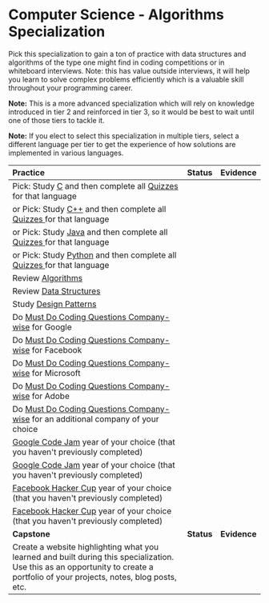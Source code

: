 # Computer Science - Algorithms Specialization

Pick this specialization to gain a ton of practice with data structures and algorithms of the type one might find in coding competitions or in whiteboard interviews. Note: this has value outside interviews, it will help you learn to solve complex problems efficiently which is a valuable skill throughout your programming career.

**Note:** This is a more advanced specialization which will rely on knowledge introduced in tier 2 and reinforced in tier 3, so it would be best to wait until one of those tiers to tackle it.

**Note:** If you elect to select this specialization in multiple tiers, select a different language per tier to get the experience of how solutions are implemented in various languages.

| **Practice**                                                                                                                                                                                               | **Status** | **Evidence** |
| :--------------------------------------------------------------------------------------------------------------------------------------------------------------------------------------------------------- | :--------: | :----------: |
| Pick: Study [C](https://www.geeksforgeeks.org/c-programming-language/) and then complete all [Quizzes ](https://www.geeksforgeeks.org/quizzes-on-programming-languages-gq/) for that language               |            |              |
| or Pick: Study [C++](https://www.geeksforgeeks.org/c-plus-plus/) and then complete all [Quizzes ](https://www.geeksforgeeks.org/quizzes-on-programming-languages-gq/) for that language                    |            |              |
| or Pick: Study [Java](https://www.geeksforgeeks.org/java/) and then complete all [Quizzes ](https://www.geeksforgeeks.org/quizzes-on-programming-languages-gq/) for that language                          |            |              |
| or Pick: Study [Python](https://www.geeksforgeeks.org/python-programming-language/) and then complete all [Quizzes ](https://www.geeksforgeeks.org/quizzes-on-programming-languages-gq/) for that language |            |              |
| Review [Algorithms](https://www.geeksforgeeks.org/fundamentals-of-algorithms/)                                                                                                                             |            |              |
| Review [Data Structures](https://www.geeksforgeeks.org/data-structures/)                                                                                                                                   |            |              |
| Study [Design Patterns](https://www.geeksforgeeks.org/software-design-patterns/)                                                                                                                           |            |              |
| Do [Must Do Coding Questions Company-wise](https://www.geeksforgeeks.org/must-coding-questions-company-wise/) for Google                                                                                   |            |              |
| Do [Must Do Coding Questions Company-wise](https://www.geeksforgeeks.org/must-coding-questions-company-wise/) for Facebook                                                                                 |            |              |
| Do [Must Do Coding Questions Company-wise](https://www.geeksforgeeks.org/must-coding-questions-company-wise/) for Microsoft                                                                                |            |              |
| Do [Must Do Coding Questions Company-wise](https://www.geeksforgeeks.org/must-coding-questions-company-wise/) for Adobe                                                                                    |            |              |
| Do [Must Do Coding Questions Company-wise](https://www.geeksforgeeks.org/must-coding-questions-company-wise/) for an additional company of your choice                                                     |            |              |
| [Google Code Jam](https://codingcompetitions.withgoogle.com/codejam/archive) year of your choice (that you haven't previously completed)                                                                   |            |              |
| [Google Code Jam](https://codingcompetitions.withgoogle.com/codejam/archive) year of your choice (that you haven't previously completed)                                                                   |            |              |
| [Facebook Hacker Cup](https://www.facebook.com/codingcompetitions/hacker-cup) year of your choice (that you haven't previously completed)                                                                  |            |              |
| [Facebook Hacker Cup](https://www.facebook.com/codingcompetitions/hacker-cup) year of your choice (that you haven't previously completed)                                                                  |            |              |
| **Capstone**                                                                                                                                                                                               | **Status** | **Evidence** |
| Create a website highlighting what you learned and built during this specialization. Use this as an opportunity to create a portfolio of your projects, notes, blog posts, etc.                            |            |              |
